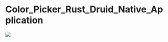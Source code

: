 # Color_Picker_Rust_Druid_Native_Application

<img src="https://github.com/santokalayil/Color_Picker_Rust_Druid_Native_Application/blob/main/colorpicker.png">

